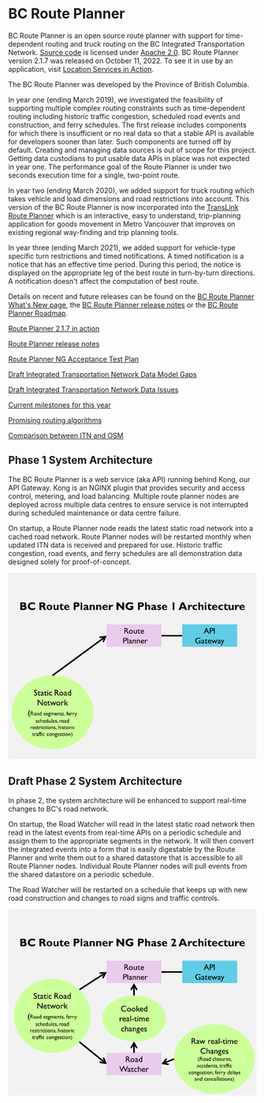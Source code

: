 # BC Route Planner
BC Route Planner is an open source route planner with support for time-dependent routing and truck routing on the BC Integrated Transportation Network. [Source code](https://github.com/bcgov/ols-router) is licensed under [Apache 2.0](https://www.apache.org/licenses/LICENSE-2.0). BC Route Planner version 2.1.7 was released on October 11, 2022. To see it in use by an application, visit [Location Services in Action](https://ols-demo.apps.gov.bc.ca/index.html).

The BC Route Planner was developed by the Province of British Columbia. 

In year one (ending March 2019), we investigated the feasibility of supporting multiple complex routing constraints such as time-dependent routing including historic traffic congestion, scheduled road events and construction, and ferry schedules. The first release includes components for which there is insufficient or no real data so that a stable API is available for developers sooner than later. Such components are turned off by default. Creating and managing data sources is out of scope for this project. Getting data custodians to put usable data APIs in place was not expected in year one. The performance goal of the Route Planner is under two seconds execution time for a single, two-point route.

In year two (ending March 2020), we added support for truck routing which takes vehicle and load dimensions and road restrictions into account. This version of the BC Route Planner is now incorporated into the [TransLink Route Planner](https://translink.apps.gov.bc.ca/trp/) which is an interactive, easy to understand, trip-planning application for goods movement in Metro Vancouver that improves on existing regional way-finding and trip planning tools.

In year three (ending March 2021), we added support for vehicle-type specific turn restrictions and timed notifications. A timed notification is a notice that has an effective time period. During this period, the notice is displayed on the appropriate leg of the best route in turn-by-turn directions. A notification doesn't affect the computation of best route.

Details on recent and future releases can be found on the [BC Route Planner What's New page](https://www2.gov.bc.ca/gov/content?id=51364680561947AA9372AF1817EC2ACD), the [BC Route Planner release notes](rpng-release-notes.md) or the [BC Route Planner Roadmap](https://github.com/BK01/ols-router/blob/gh-pages/route-planner-roadmap.md).


[Route Planner 2.1.7 in action](https://ols-demo.apps.gov.bc.ca/index.html)

[Route Planner release notes](rpng-release-notes.md)

[Route Planner NG Acceptance Test Plan](rpng-atp.md)

[Draft Integrated Transportation Network Data Model Gaps](ITN-Data-Mode-Gaps.md)

[Draft Integrated Transportation Network Data Issues](itn-data-issues.md)

[Current milestones for this year](https://github.com/bcgov/ols-router/milestones)

[Promising routing algorithms](https://github.com/bcgov/ols-router/issues/25)

[Comparison between ITN and OSM](osm-itn-stats.md)

## Phase 1 System Architecture
The BC Route Planner is a web service (aka API) running behind Kong, our API Gateway. Kong is an NGINX plugin that provides security and access control, metering, and load balancing. Multiple route planner nodes are deployed across multiple data centres to ensure service is not interrupted during scheduled maintenance or data centre failure.

On startup, a Route Planner node reads the latest static road network into a cached road network. Route Planner nodes will be restarted monthly when updated ITN data is received and prepared for use. Historic traffic congestion, road events, and ferry schedules are all demonstration data designed solely for proof-of-concept.

![](BC-RPNG-Phase-1-Architecture.png)

## Draft Phase 2 System Architecture
In phase 2, the system architecture will be enhanced to support real-time changes to BC's road network.

On startup, the Road Watcher will read in the latest static road network then read in the latest events from real-time APIs on a periodic schedule and assign them to the appropriate segments in the network. It will then convert the integrated events into a form that is easily digestable by the Route Planner and write them out to a shared datastore that is accessible to all Route Planner nodes.  Individual Route Planner nodes will pull events from the shared datastore on a periodic schedule. 

The Road Watcher will be restarted on a schedule that keeps up with new road construction and changes to road signs and traffic controls.

![](BC-RPNG-Phase-2-Architecture.png)
